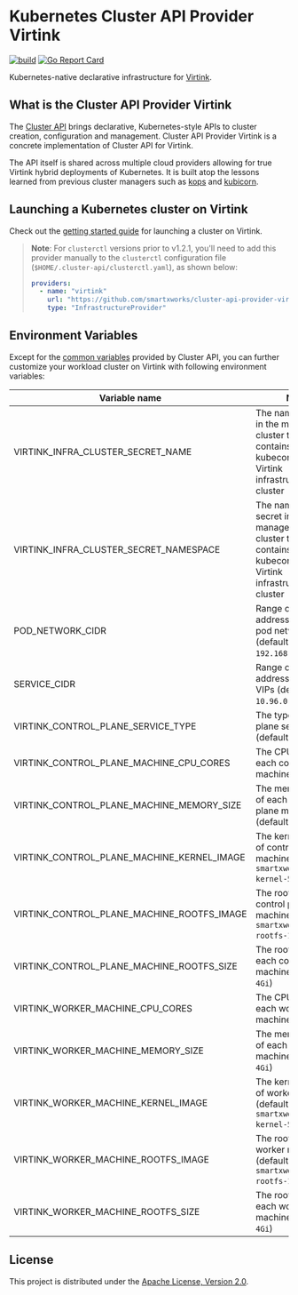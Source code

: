 # Kubernetes Cluster API Provider Virtink

[![build](https://github.com/smartxworks/cluster-api-provider-virtink/actions/workflows/build.yml/badge.svg)](https://github.com/smartxworks/cluster-api-provider-virtink/actions/workflows/build.yml)
[![Go Report Card](https://goreportcard.com/badge/github.com/smartxworks/cluster-api-provider-virtink)](https://goreportcard.com/report/github.com/smartxworks/cluster-api-provider-virtink)

Kubernetes-native declarative infrastructure for [Virtink](https://github.com/smartxworks/virtink).

## What is the Cluster API Provider Virtink

The [Cluster API](https://github.com/kubernetes-sigs/cluster-api) brings declarative, Kubernetes-style APIs to cluster creation, configuration and management. Cluster API Provider Virtink is a concrete implementation of Cluster API for Virtink.

The API itself is shared across multiple cloud providers allowing for true Virtink hybrid deployments of Kubernetes. It is built atop the lessons learned from previous cluster managers such as [kops](https://github.com/kubernetes/kops) and [kubicorn](http://kubicorn.io/).

## Launching a Kubernetes cluster on Virtink

Check out the [getting started guide](https://github.com/kubernetes-sigs/cluster-api-provider-vsphere/blob/main/docs/getting_started.md) for launching a cluster on Virtink.

> **Note**: For `clusterctl` versions prior to v1.2.1, you'll need to add this provider manually to the `clusterctl` configuration file (`$HOME/.cluster-api/clusterctl.yaml`), as shown below:
>
> ```yaml
> providers:
>   - name: "virtink"
>     url: "https://github.com/smartxworks/cluster-api-provider-virtink/releases/latest/infrastructure-components.yaml"
>     type: "InfrastructureProvider"
> ```

## Environment Variables

Except for the [common variables](https://cluster-api.sigs.k8s.io/clusterctl/provider-contract.html#common-variables) provided by Cluster API, you can further customize your workload cluster on Virtink with following environment variables:

| Variable name                              | Note                                                                                                                 |
| ------------------------------------------ | -------------------------------------------------------------------------------------------------------------------- |
| VIRTINK_INFRA_CLUSTER_SECRET_NAME          | The name of secret in the management cluster that contains the kubeconfig of the Virtink infrastructure cluster      |
| VIRTINK_INFRA_CLUSTER_SECRET_NAMESPACE     | The namespace of secret in the management cluster that contains the kubeconfig of the Virtink infrastructure cluster |
| POD_NETWORK_CIDR                           | Range of IP addresses for the pod network (default `192.168.0.0/16`)                                                 |
| SERVICE_CIDR                               | Range of IP address for service VIPs (default `10.96.0.0/12`)                                                        |
| VIRTINK_CONTROL_PLANE_SERVICE_TYPE         | The type of control plane service (default `NodePort`)                                                               |
| VIRTINK_CONTROL_PLANE_MACHINE_CPU_CORES    | The CPU cores of each control plane machine (default `2`)                                                            |
| VIRTINK_CONTROL_PLANE_MACHINE_MEMORY_SIZE  | The memory size of each control plane machine (default `4Gi`)                                                        |
| VIRTINK_CONTROL_PLANE_MACHINE_KERNEL_IMAGE | The kernel image of control plane machine (default `smartxworks/capch-kernel-5.15.12`)                               |
| VIRTINK_CONTROL_PLANE_MACHINE_ROOTFS_IMAGE | The rootfs image of control plane machine (default `smartxworks/capch-rootfs-1.24.0`)                                |
| VIRTINK_CONTROL_PLANE_MACHINE_ROOTFS_SIZE  | The rootfs size of each control plane machine (default `4Gi`)                                                        |
| VIRTINK_WORKER_MACHINE_CPU_CORES           | The CPU cores of each worker machine (default `2`)                                                                   |
| VIRTINK_WORKER_MACHINE_MEMORY_SIZE         | The memory size of each worker machine (default `4Gi`)                                                               |
| VIRTINK_WORKER_MACHINE_KERNEL_IMAGE        | The kernel image of worker machine (default `smartxworks/capch-kernel-5.15.12`)                                      |
| VIRTINK_WORKER_MACHINE_ROOTFS_IMAGE        | The rootfs image of worker machine (default `smartxworks/capch-rootfs-1.24.0`)                                       |
| VIRTINK_WORKER_MACHINE_ROOTFS_SIZE         | The rootfs size of each worker machine (default `4Gi`)                                                               |

## License

This project is distributed under the [Apache License, Version 2.0](LICENSE).

